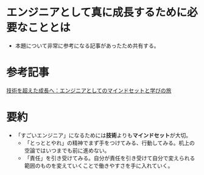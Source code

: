 # エンジニアとして真に成長するために必要なこととは

- 本題について非常に参考になる記事があったため共有する。

# 参考記事
[技術を超えた成長へ：エンジニアとしてのマインドセットと学びの旅](https://codezine.jp/article/detail/19281?p=3)

# 要約

- 「すごいエンジニア」になるためには**技術**よりも**マインドセット**が大切。
  - 「とっととやれ」の精神でまず手をつけてみる、行動してみる。机上の空論ではいつまでも前に進めない。
  - 「責任」を引き受けてみる。自分が責任を引き受けて自分で変えられる範囲のものを変えていくことで働きやすさを手に入れていく。
